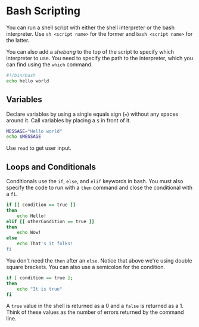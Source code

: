 # Bash Scripting

You can run a shell script with either the shell interpreter or the bash interpreter. Use `sh <script name>` for the former and `bash <script name>` for the latter.

You can also add a *shebang* to the top of the script to specify which interpreter to use. You need to specify the path to the interpreter, which you can find using the `which` command.

```sh
#!/bin/bash
echo hello world
```

## Variables

Declare variables by using a single equals sign (`=`) without any spaces around it. Call variables by placing a `$` in front of it.

```sh
MESSAGE="Hello world"
echo $MESSAGE
```

Use `read` to get user input.


## Loops and Conditionals

Conditionals use the `if`, `else`, and `elif` keywords in bash. You must also specify the code to run with a `then` command and close the conditional with a `fi`.

```sh
if [[ condition == true ]]
then
    echo Hello!
elif [[ otherCondition == true ]]
then
    echo Wow!
else
    echo That's it folks!
fi
```

You don't need the `then` after an `else`. Notice that above we're using double square brackets. You can also use a semicolon for the condition.

```sh
if [ condition == true ];
then
    echo "It is true"
fi
```

A `true` value in the shell is returned as a 0 and a `false` is returned as a 1. Think of these values as the number of errors returned by the command line.
